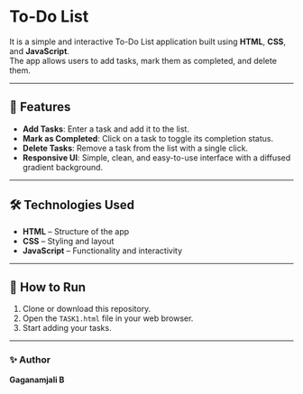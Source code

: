 #  To-Do List 

It is a simple and interactive To-Do List application built using **HTML**, **CSS**, and **JavaScript**.  
The app allows users to add tasks, mark them as completed, and delete them.

---

## 🚀 Features
- **Add Tasks**: Enter a task and add it to the list.
- **Mark as Completed**: Click on a task to toggle its completion status.
- **Delete Tasks**: Remove a task from the list with a single click.
- **Responsive UI**: Simple, clean, and easy-to-use interface with a diffused gradient background.

---

## 🛠️ Technologies Used
- **HTML** – Structure of the app
- **CSS** – Styling and layout
- **JavaScript** – Functionality and interactivity

---

## 📂 How to Run
1. Clone or download this repository.
2. Open the `TASK1.html` file in your web browser.
3. Start adding your tasks.

---

### ✨ Author
**Gaganamjali B**

